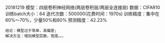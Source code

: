 20181219
	模型：四层卷积神经网络(两层卷积层/两层全连接层)
	数据：CIFAR10
	训练batch大小：64
	迭代次数：500000(花费时间：1970s)
	训练精度：集中在60%～70%，少量50%和80%
	预测精度：42.23%
	

	结论：模型过于简单，高偏差;
	解决方法：增加模型层数，宽度。。。
